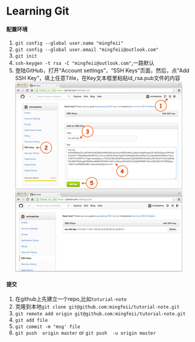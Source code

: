 # Learning Git

#### 配置环境
1. `git config --global user.name "mingfeii"`
2. `git config --global user.email "mingfeii@outlook.com"`
3. `git init	`	
4. `ssh-keygen -t rsa -C "mingfeii@outlook.com"`,一路默认
5. 登陆GitHub，打开“Account settings”，“SSH Keys”页面，然后，点“Add SSH Key”，填上任意Title，在Key文本框里粘贴id_rsa.pub文件的内容
![ssh0](https://github.com/mingfeii/tutorial-note/blob/master/ssh0.png) 
![ssh1](https://github.com/mingfeii/tutorial-note/blob/master/ssh1.png) 
#### 提交
1. 在github上先建立一个repo,比如`toturial-note`
2. 克隆到本地`git clone git@github.com:mingfeii/tutorial-note.git`
3. `git remote add origin git@github.com:mingfeii/tutorial-note.git`
4. `git add file`
5. `git commit -m "msg' file `
6. `git push  origin master` or `git push  -u origin master`


